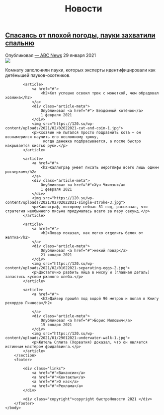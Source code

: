<!DOCTYPE html>

<html>
    <head>
        <title>быстроНовости</title>
        <link rel="stylesheet" href="style.css">
    </head>
    <body>
        <header>
            <h1>Новости</h1>
        </header>
        <section class="news">
            <article>
                <a href="#">
                    <h2>Спасаясь от плохой погоды, пауки захватили спальню</h2>
                </a>
                <div class="article-meta">
                    Опубликовал <a href="#">— ABC News</a>
                    29 января 2021
                </div>
                <img src="https://120.su/wp-content/uploads/2021/02/02022021-bedroom-spider-3.jpg">
                <p>Комнату заполонили пауки, которых эксперты идентифицировали как детёнышей пауков-охотников.</p>
            </article>

            <article>
                <a href="#">
                    <h2>Кот успешно освоил трюк с монеткой, чем обрадовал хозяина</h2>
                </a>
                <div class="article-meta">
                    Опубликовал <a href="#"> Бездомный котёнок</a>
                    1 февраля 2021
                </div>
                <img src="https://120.su/wp-content/uploads/2021/02/02022021-cat-and-coin-1.jpg">
                <p>Кхозяин не пытался просто подразнить кота — он вознамерился научить его несложному трюку,
                     когда денежка подбрасывается, а после быстро накрывается кистью руки.</p>
            </article>

            <article>
                <a href="#">
                    <h2>Каллиграф умеет писать иероглифы всего лишь одним росчерком</h2>
                </a>
                <div class="article-meta">
                    Опубликовал <a href="#">Хун Чжипэн</a>
                    1 февраля 2021
                </div>
                <img src="https://120.su/wp-content/uploads/2021/02/02022021-single-stroke-3.jpg">
                <p>Каллиграф, которому сейчас 51 год, рассказал, что стратегия необычного письма придумалась всего за пару секунд.</p>
            </article>

            <article>
                <a href="#">
                    <h2>Повар показал, как легко отделить белок от желтка</h2>
                </a>
                <div class="article-meta">
                    Опубликовал <a href="#">некий повар</a>
                    21 января 2021
                </div>
                <img src="https://120.su/wp-content/uploads/2021/02/01022021-separating-eggs-2.jpg">
                <p>Достаточно разбить яйца в миску и (главная деталь) запастись куском ржаного хлеба.</p>
            </article>

            <article>
                <a href="#">
                    <h2>Дайвер прошёл под водой 96 метров и попал в Книгу рекордов Гиннеса</h2>
                    
                </a>
                <div class="article-meta">
                    Опубликовал <a href="#">Борис Милошич</a>
                    15 января 2021
                </div>
                <img src="https://120.su/wp-content/uploads/2021/01/29012021-underwater-walk-1.jpg">
                <p>Житель Сплита (Хорватия) доказал, что он является истинным мастером фридайвинга.</p>
            </article>
        </section>
        <footer>
            
            <div class="links">
                <a href="#">Вакансии</a>
                <a href="#">Контакты</a>
                <a href="#">О нас</a>
                <a href="#">Реклама</a>
            </div>

            <div class="copyright">copyright быстроНовости 2021 </div>
        </footer>
    </body>
</html>
